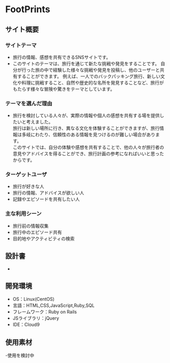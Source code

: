 # FootPrints

## サイト概要

### サイトテーマ
- 旅行の情報、感想を共有できるSNSサイトです。
- このサイトのテーマは、旅行を通じて新たな挑戦や発見をすることです。
  自分が行った旅の中で経験した様々な挑戦や発見を投稿し、他のユーザーと共有することができます。
  例えば、一人でのバックパッキング旅行、新しい文化や料理に挑戦すること、自然や歴史的な名所を発見することなど、旅行がもたらす様々な冒険や驚きをテーマとしています。

### テーマを選んだ理由

- 旅行を検討している人々が、実際の情報や個人の感想を共有する場を提供したいと考えました。  
  旅行は新しい場所に行き、異なる文化を体験することができますが、旅行情報は多岐にわたり、信頼性のある情報を見つけるのが難しい場合があります。    
  このサイトでは、自分の体験や感想を共有することで、他の人々が旅行者の意見やアドバイスを得ることができ、旅行計画の参考になればいいと思ったからです。

### ターゲットユーザ

- 旅行が好きな人
- 旅行の情報、アドバイスが欲しい人
- 記録やエピソードを共有したい人

### 主な利用シーン

- 旅行前の情報収集
- 旅行中のエピソード共有
- 目的地やアクティビティの検索

## 設計書

-

## 開発環境
- OS：Linux(CentOS)
- 言語：HTML,CSS,JavaScript,Ruby,SQL
- フレームワーク：Ruby on Rails
- JSライブラリ：jQuery
- IDE：Cloud9

## 使用素材

-使用を検討中

<!--外部サービスの画像素材・音声素材を使用した場合は、必ずサービス名とURLを明記してください。-->
<!--- 使用しない場合は、使用素材の項目をREADMEから削除してください。-->
